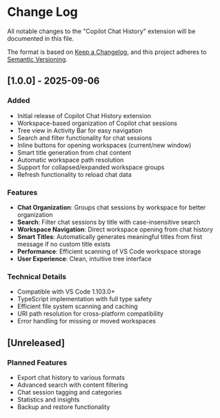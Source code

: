 # Change Log

All notable changes to the "Copilot Chat History" extension will be documented in this file.

The format is based on [Keep a Changelog](https://keepachangelog.com/en/1.0.0/),
and this project adheres to [Semantic Versioning](https://semver.org/spec/v2.0.0.html).

## [1.0.0] - 2025-09-06

### Added
- Initial release of Copilot Chat History extension
- Workspace-based organization of Copilot chat sessions
- Tree view in Activity Bar for easy navigation
- Search and filter functionality for chat sessions
- Inline buttons for opening workspaces (current/new window)
- Smart title generation from chat content
- Automatic workspace path resolution
- Support for collapsed/expanded workspace groups
- Refresh functionality to reload chat data

### Features
- **Chat Organization**: Groups chat sessions by workspace for better organization
- **Search**: Filter chat sessions by title with case-insensitive search
- **Workspace Navigation**: Direct workspace opening from chat history
- **Smart Titles**: Automatically generates meaningful titles from first message if no custom title exists
- **Performance**: Efficient scanning of VS Code workspace storage
- **User Experience**: Clean, intuitive tree interface

### Technical Details
- Compatible with VS Code 1.103.0+
- TypeScript implementation with full type safety
- Efficient file system scanning and caching
- URI path resolution for cross-platform compatibility
- Error handling for missing or moved workspaces

## [Unreleased]

### Planned Features
- Export chat history to various formats
- Advanced search with content filtering
- Chat session tagging and categories
- Statistics and insights
- Backup and restore functionality